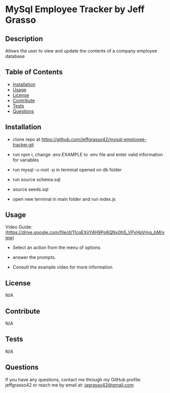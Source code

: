 # MySql Employee Tracker by Jeff Grasso

## Description

Allows the user to view and update the contents of a company employee database

## Table of Contents

- [Installation](#installation)
- [Usage](#usage)
- [License](#license)
- [Contribute](#contribute)
- [Tests](#tests)
- [Questions](#questions)

## Installation

- clone repo at https://github.com/jeffgrasso42/mysql-employee-tracker.git

- run npm i, change .env.EXAMPLE to .env file and enter valid information for variables

- run mysql -u root -p in terminal opened on db folder

- run source schema.sql

- source seeds.sql

- open new terminal in main folder and run index.js

## Usage

Video Guide: (https://drive.google.com/file/d/11cqEXiiY4H9Pp6QNv0hS_VPxHpVmq_bM/view)

- Select an action from the menu of options

- answer the prompts.

- Consult the example video for more information

## License

N/A

## Contribute

N/A

## Tests

N/A

## Questions

If you have any questions, contact me through my GitHub profile: jeffgrasso42 or reach me by email at: jagrasso42@gmail.com
